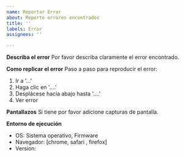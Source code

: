 ```yaml
---
name: Reportar Error
about: Reporte errores encontrados
title: ''
labels: Error
assignees: ''

---
```


**Describa el error**
Por favor describa claramente el error encontrado.

**Como replicar el error**
Paso a paso para reproducir el error:
1. Ir a '...'
2. Haga clic en '....'
3. Desplácese hacia abajo hasta '....'
4. Ver error

**Pantallazos**
Si tiene por favor adicione capturas de pantalla.

**Entorno de ejecución**
 - OS: Sistema operativo, Firmware
 - Navegador: [chrome, safari , firefox]
 - Version:
